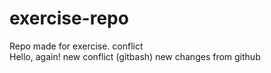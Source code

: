 # exercise-repo
Repo made for exercise.
conflict  
Hello, again!
new conflict (gitbash)
new changes from github

